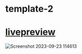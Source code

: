 # template-2
# [livepreview]([https://seifakmal.github.io/template-3/](https://seifakmal.github.io/template-1/#contact))

![Screenshot 2023-09-23 114613](https://github.com/SeifAkmal/HTML-CSS-Design-Number-One/assets/141640276/52ea5a45-1944-4990-b14b-da79592750ef)
